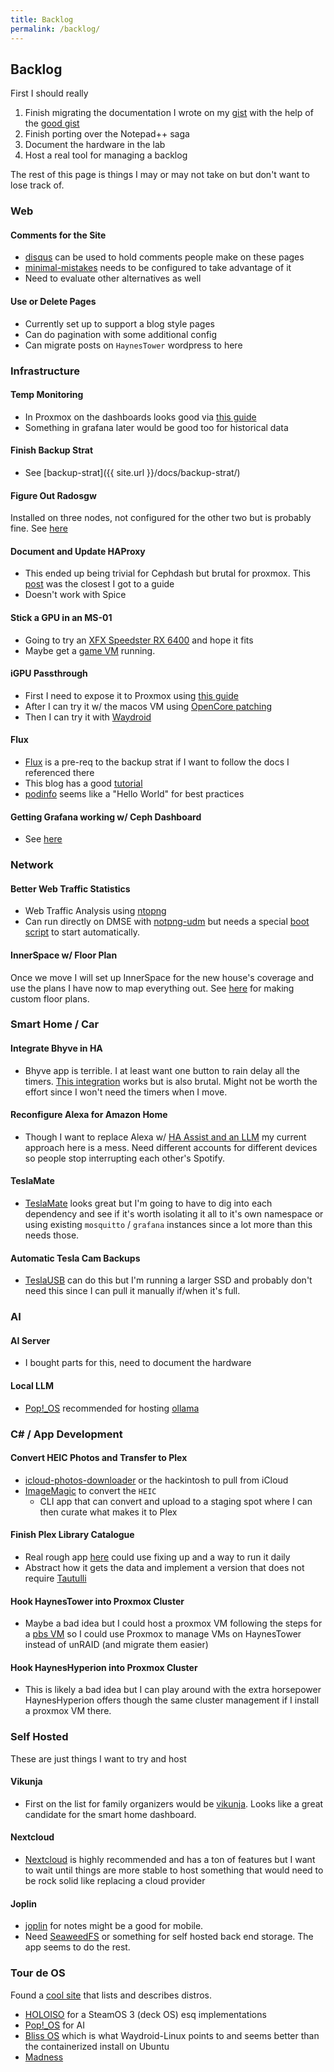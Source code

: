```yaml
---
title: Backlog
permalink: /backlog/
---
```


## Backlog

First I should really

1. Finish migrating the documentation I wrote on my [gist](https://gist.github.com/thaynes43/6135cdde0b228900d70ab49dfe386f91) with the help of the [good gist](https://gist.github.com/scyto/76e94832927a89d977ea989da157e9dc)
2. Finish porting over the Notepad++ saga
3. Document the hardware in the lab
4. Host a real tool for managing a backlog

The rest of this page is things I may or may not take on but don't want to lose track of. 

### Web

#### Comments for the Site

* [disqus](https://disqus.com/) can be used to hold comments people make on these pages
* [minimal-mistakes](https://mmistakes.github.io/minimal-mistakes/docs/configuration/#disqu) needs to be configured to take advantage of it
* Need to evaluate other alternatives as well

#### Use or Delete Pages

* Currently set up to support a blog style pages
* Can do pagination with some additional config
* Can migrate posts on `HaynesTower` wordpress to here

### Infrastructure

#### Temp Monitoring 

* In Proxmox on the dashboards looks good via [this guide](https://sluijsjes.nl/2024/05/20/how-to-show-your-cpu-temperature-in-the-proxmox-web-interface/)
* Something in grafana later would be good too for historical data

#### Finish Backup Strat

* See [backup-strat]({{ site.url }}/docs/backup-strat/)

#### Figure Out Radosgw

Installed on three nodes, not configured for the other two but is probably fine. See [here](https://devopstales.github.io/home/proxmox-ceph-radosgw/)

#### Document and Update HAProxy

* This ended up being trivial for Cephdash but brutal for proxmox. This [post](https://forum.proxmox.com/threads/pxve-nginx-websocket-proxy.20886/#post-139486) was the closest I got to a guide
* Doesn't work with Spice

#### Stick a GPU in an MS-01

* Going to try an [XFX Speedster RX 6400](https://www.amazon.com/gp/product/B09Y7358KJ/ref=ppx_yo_dt_b_asin_title_o00_s00?ie=UTF8&psc=1) and hope it fits
* Maybe get a [game VM](https://forum.proxmox.com/threads/windows-11-vm-for-gaming-setup-guide.137718/) running.

#### iGPU Passthrough

* First I need to expose it to Proxmox using [this guide](https://www.reddit.com/r/Proxmox/comments/14fzj8l/tutorial_full_igpu_passthrough_for_jellyfin/)
* After I can try it w/ the macos VM using [OpenCore patching](https://dortania.github.io/OpenCore-Post-Install/gpu-patching/intel-patching/#terminology)
* Then I can try it with [Waydroid](https://docs.waydro.id/faq/get-waydroid-to-work-through-a-vm)

#### Flux

* [Flux](https://fluxcd.io/flux/) is a pre-req to the backup strat if I want to follow the docs I referenced there
* This blog has a good [tutorial](https://geek-cookbook.funkypenguin.co.nz/kubernetes/deployment/flux/operate/)
* [podinfo](https://github.com/stefanprodan/podinfo?tab=readme-ov-file) seems like a "Hello World" for best practices

#### Getting Grafana working w/ Ceph Dashboard 

* See [here](https://docs.ceph.com/en/quincy/mgr/dashboard/#enabling-the-embedding-of-grafana-dashboards)

### Network

#### Better Web Traffic Statistics

* Web Traffic Analysis using [ntopng](https://www.ntop.org/products/traffic-analysis/ntop/)
* Can run directly on DMSE with [notpng-udm](https://github.com/tusc/ntopng-udm?tab=readme-ov-file) but needs a special [boot script](https://github.com/unifi-utilities/unifios-utilities/tree/main/on-boot-script) to start automatically. 

#### InnerSpace w/ Floor Plan

Once we move I will set up InnerSpace for the new house's coverage and use the plans I have now to map everything out. See [here](https://www.reddit.com/r/Ubiquiti/comments/18n6qme/innerspace_and_making_a_floor_plan/) for making custom floor plans.

### Smart Home / Car

#### Integrate Bhyve in HA

* Bhyve app is terrible. I at least want one button to rain delay all the timers. [This integration](https://github.com/sebr/bhyve-home-assistant) works but is also brutal. Might not be worth the effort since I won't need the timers when I move.

#### Reconfigure Alexa for Amazon Home

* Though I want to replace Alexa w/ [HA Assist and an LLM](https://www.home-assistant.io/blog/2024/06/05/release-20246/#dipping-our-toes-in-the-world-of-ai-using-llms) my current approach here is a mess. Need different accounts for different devices so people stop interrupting each other's Spotify.

#### TeslaMate

* [TeslaMate](https://docs.teslamate.org/docs/installation/docker) looks great but I'm going to have to dig into each dependency and see if it's worth isolating it all to it's own namespace or using existing `mosquitto` / `grafana` instances since a lot more than this needs those.

#### Automatic Tesla Cam Backups

* [TeslaUSB](https://github.com/marcone/teslausb?tab=readme-ov-file) can do this but I'm running a larger SSD and probably don't need this since I can pull it manually if/when it's full.

### AI

#### AI Server

* I bought parts for this, need to document the hardware

#### Local LLM

* [Pop!_OS](https://pop.system76.com/) recommended for hosting [ollama](https://ollama.com/)

### C# / App Development

#### Convert HEIC Photos and Transfer to Plex

* [icloud-photos-downloader](https://github.com/icloud-photos-downloader/icloud_photos_downloader) or the hackintosh to pull from iCloud
* [ImageMagic](https://github.com/dlemstra/Magick.NET) to convert the `HEIC` 
  * CLI app that can convert and upload to a staging spot where I can then curate what makes it to Plex

#### Finish Plex Library Catalogue 

* Real rough app [here](https://github.com/thaynes43/plex-library-catalogue) could use fixing up and a way to run it daily
* Abstract how it gets the data and implement a version that does not require [Tautulli](https://tautulli.com/) 

#### Hook HaynesTower into Proxmox Cluster

* Maybe a bad idea but I could host a proxmox VM following the steps for a [pbs VM](https://forum.proxmox.com/threads/how-to-setup-pbs-as-a-vm-in-unraid-and-uses-virtiofs-to-passthrough-shares.120271/) so I could use Proxmox to manage VMs on HaynesTower instead of unRAID (and migrate them easier)

#### Hook HaynesHyperion into Proxmox Cluster

* This is likely a bad idea but I can play around with the extra horsepower HaynesHyperion offers though the same cluster management if I install a proxmox VM there.

### Self Hosted

These are just things I want to try and host

#### Vikunja

* First on the list for family organizers would be [vikunja](https://vikunja.io/). Looks like a great candidate for the smart home dashboard.

#### Nextcloud

* [Nextcloud](https://nextcloud.com/) is highly recommended and has a ton of features but I want to wait until things are more stable to host something that would need to be rock solid like replacing a cloud provider


#### Joplin 

* [joplin](https://joplinapp.org/) for notes might be a good for mobile. 
* Need [SeaweedFS](https://github.com/seaweedfs/seaweedfs) or something for self hosted back end storage. The app seems to do the rest. 

### Tour de OS

Found a [cool site](https://distrowatch.com/dwres.php?resource=major) that lists and describes distros. 

* [HOLOISO](https://github.com/HoloISO/releases) for a SteamOS 3 (deck OS) esq implementations 
* [Pop!_OS](https://pop.system76.com/) for AI
* [Bliss OS](https://sourceforge.net/projects/blissos-dev/) which is what Waydroid-Linux points to and seems better than the containerized install on Ubuntu
* [Madness](https://en.wikipedia.org/wiki/TempleOS)
